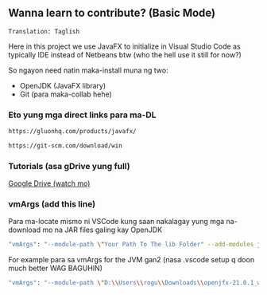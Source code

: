 ## Wanna learn to contribute? (Basic Mode)

`Translation: Taglish`

Here in this project we use JavaFX to initialize in Visual Studio Code as typically IDE
instead of Netbeans btw (who the hell use it still for now?)

So ngayon need natin maka-install muna ng two:

- OpenJDK (JavaFX library)
- Git (para maka-collab hehe)

### Eto yung mga direct links para ma-DL

```sh
https://gluonhq.com/products/javafx/
```
```sh
https://git-scm.com/download/win
```

### Tutorials (asa gDrive yung full)

<a href="https://drive.google.com/file/d/1R2DPM-IA6nz7gia9_Y3N7ndr5z5z25tO/view?usp=drive_link" target="_blank">
 Google Drive (watch mo)
</a>

### vmArgs (add this line)

Para ma-locate mismo ni VSCode kung saan nakalagay yung mga na-download mo na JAR files galing kay OpenJDK

```sh
"vmArgs": "--module-path \"Your Path To The lib Folder" --add-modules javafx.controls,javafx.fxml"
```

For example para sa vmArgs for the JVM gan2 (nasa .vscode setup q doon much better WAG BAGUHIN)

```sh
"vmArgs": "--module-path \"D:\\Users\\rogu\\Downloads\\openjfx-21.0.1_windows-x64_bin-sdk\\javafx-sdk-21.0.1\\lib\" --add-modules javafx.controls,javafx.fxml"
```